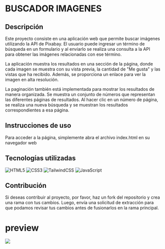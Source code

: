 # BUSCADOR IMAGENES

## Descripción

Este proyecto consiste en una aplicación web que permite buscar imágenes utilizando la API de Pixabay. El usuario puede ingresar un término de búsqueda en un formulario y al enviarlo se realiza una consulta a la API para obtener las imágenes relacionadas con ese término.

La aplicación muestra los resultados en una sección de la página, donde cada imagen se muestra con su vista previa, la cantidad de "Me gusta" y las vistas que ha recibido. Además, se proporciona un enlace para ver la imagen en alta resolución.

La paginación también está implementada para mostrar los resultados de manera organizada. Se muestra un conjunto de números que representan las diferentes páginas de resultados. Al hacer clic en un número de página, se realiza una nueva búsqueda y se muestran los resultados correspondientes a esa página.

## Instrucciones de uso

Para acceder a la página, simplemente abra el archivo index.html en su navegador web

## Tecnologías utilizadas

![HTML5](https://img.shields.io/badge/html5-%23E34F26.svg?style=for-the-badge&logo=html5&logoColor=white)
![CSS3](https://img.shields.io/badge/css3-%231572B6.svg?style=for-the-badge&logo=css3&logoColor=white)
![TailwindCSS](https://img.shields.io/badge/tailwindcss-%2338B2AC.svg?style=for-the-badge&logo=tailwind-css&logoColor=white)
![JavaScript](https://img.shields.io/badge/javascript-%23323330.svg?style=for-the-badge&logo=javascript&logoColor=%23F7DF1E)
</br>

## Contribución

Si deseas contribuir al proyecto, por favor, haz un fork del repositorio y crea una rama con tus cambios. Luego, envía una solicitud de extracción para que podamos revisar tus cambios antes de fusionarlos en la rama principal.

# preview

![](https://i.imgur.com/uriiwe8.png)
